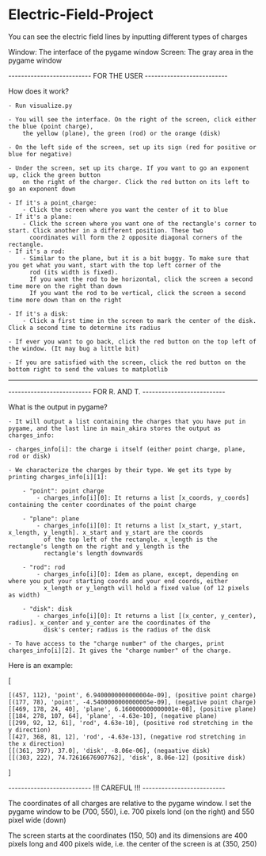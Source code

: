 # Electric-Field-Project
You can see the electric field lines by inputting different types of charges 



Window: The interface of the pygame window
Screen: The gray area in the pygame window


-------------------------- FOR THE USER --------------------------

How does it work?

    - Run visualize.py

    - You will see the interface. On the right of the screen, click either the blue (point charge),
        the yellow (plane), the green (rod) or the orange (disk)

    - On the left side of the screen, set up its sign (red for positive or blue for negative)

    - Under the screen, set up its charge. If you want to go an exponent up, click the green button 
        on the right of the charger. Click the red button on its left to go an exponent down

    - If it's a point_charge:
        - Click the screen where you want the center of it to blue
    - If it's a plane:
        - Click the screen where you want one of the rectangle's corner to start. Click another in a different position. These two 
          coordinates will form the 2 opposite diagonal corners of the rectangle.
    - If it's a rod:
        - Similar to the plane, but it is a bit buggy. To make sure that you get what you want, start with the top left corner of the 
          rod (its width is fixed).
          If you want the rod to be horizontal, click the screen a second time more on the right than down
          If you want the rod to be vertical, click the screen a second time more down than on the right

    - If it's a disk:
        - Click a first time in the screen to mark the center of the disk. Click a second time to determine its radius

    - If ever you want to go back, click the red button on the top left of the window. (It may bug a little bit)

    - If you are satisfied with the screen, click the red button on the bottom right to send the values to matplotlib



----------------------------------------------------------------------------






-------------------------- FOR R. AND T. --------------------------


What is the output in pygame?

    - It will output a list containing the charges that you have put in pygame, and the last line in main_akira stores the output as charges_info:

    - charges_info[i]: the charge i itself (either point charge, plane, rod or disk)

    - We characterize the charges by their type. We get its type by printing charges_info[i][1]:

        - "point": point charge
            - charges_info[i][0]: It returns a list [x_coords, y_coords] containing the center coordinates of the point charge

        - "plane": plane
            - charges_info[i][0]: It returns a list [x_start, y_start, x_length, y_length]. x_start and y_start are the coords 
              of the top left of the rectangle. x_length is the rectangle's length on the right and y_length is the 
              rectangle's length downwards

        - "rod": rod
            - charges_info[i][0]: Idem as plane, except, depending on where you put your starting coords and your end coords, either
              x_length or y_length will hold a fixed value (of 12 pixels as width)

        - "disk": disk
            - charges_info[i][0]: It returns a list [(x_center, y_center), radius]. x_center and y_center are the coordinates of the 
              disk's center; radius is the radius of the disk

    - To have access to the "charge number" of the charges, print charges_info[i][2]. It gives the "charge number" of the charge.

Here is an example:

[
    
    [(457, 112), 'point', 6.9400000000000004e-09], (positive point charge)
    [(177, 78), 'point', -4.5400000000000005e-09], (negative point charge)
    [[469, 178, 24, 40], 'plane', 6.160000000000001e-08], (positive plane)
    [[184, 278, 107, 64], 'plane', -4.63e-10], (negative plane)
    [[299, 92, 12, 61], 'rod', 4.63e-10], (positive rod stretching in the y direction)
    [[427, 368, 81, 12], 'rod', -4.63e-13], (negative rod stretching in the x direction)
    [[(361, 397), 37.0], 'disk', -8.06e-06], (negaative disk)
    [[(303, 222), 74.72616676907762], 'disk', 8.06e-12] (positive disk)
    
]


-------------------------- !!! CAREFUL !!! --------------------------

The coordinates of all charges are relative to the pygame window. I set the pygame window to be (700, 550), i.e.
700 pixels lond (on the right) and 550 pixel wide (down)

The screen starts at the coordinates (150, 50) and its dimensions are 400 pixels long and 400 pixels wide, i.e.
the center of the screen is at (350, 250)



